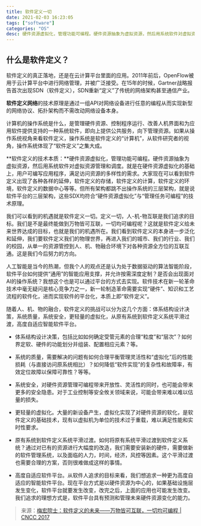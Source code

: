 ```yaml
---
title: 软件定义一切
date: 2021-02-03 16:23:05
tags: ["software"]
categories: "OS"
desc: 硬件资源虚拟化，管理功能可编程。硬件资源抽象为虚拟资源，然后用系统软件对虚拟资源管理和调度。就是在硬件资源虚拟化的基础上，用户可编写应用程序，满足访问资源的多样性的需求。
---
```


## 什么是软件定义？

软件定义的真正落地，还是在云计算平台里面的应用。2011年前后，OpenFlow被用于云计算平台中进行网络管理，并被广泛接受。在15年的时候，Gartner战略报告首次出现SDN（软件定义），SDN重新“定义”了传统的网络架构甚至通信产业。

<!-- more -->

**软件定义网络**的技术原理是通过一组API对网络设备进行任意的编程从而实现新型的网络协议、拓扑架构而不需改动网络设备本身。

计算机的操作系统是什么，是管理硬件资源、控制程序运行、改善人机界面和为应用软件提供支持的一种系统软件，即向上提供公共服务，向下管理资源。如果从操作系统视角来看软件定义，操作系统是软件定义的“计算机”，从软件研究者的视角，操作系统体现了“软件定义”之集大成。

**软件定义的技术本质：**硬件资源虚拟化，管理功能可编程。硬件资源抽象为虚拟资源，然后用系统软件对虚拟资源管理和调度。就是在硬件资源虚拟化的基础上，用户可编写应用程序，满足访问资源的多样性的需求。大家现在可以看到软件定义出现了各种各样的延伸，软件定义的存储，软件定义的计算，软件定义的环境，软件定义的数据中心等等。但所有架构都跳不出操作系统的三层架构，就是说软件平台的三层架构，这些SDX均符合“硬件资源虚拟化”与“管理任务可编程”的技术原理。

我们可以看到的机遇就是软件定义一切。定义一切，人-机-物互联是我们追求的目标。我们是不是最终能做到万物皆可互联，一切均可编程呢？这就是软件定义给未来世界达成的目标，也就是我们的机遇所在。我们看到软件定义的本身进一步泛化和延伸，我们要软件定义我们的物理世界，再进入我们的城市、我们的行业、我们的校园，从单一的资源管控到人、机、物融合环境下对各种资源全方位的互联互通。这是我们今后努力的方向。

人工智能是当今的热潮，但我个人的观点还是认为处于数据驱动的算法智能阶段，软件平台如何提供“通用”的智能应用支撑，并允许按需深度定制？是否会出现面对AI的操作系统？我想这个也是可以通过平台的方式去实现。软件技术在新一轮革命技术中毫无疑问是核心竞争力之一，新一轮制造革命需要实现“硬件”、知识和工艺流程的软件化，进而实现软件的平台化，本质上即“软件定义”。

随着人、机、物的融合，软件定义的挑战可以分为这几个方面：体系结构设计决策，系统质量，系统安全，更轻量的虚拟化，从原有系统到软件定义系统平滑过渡，高度自适应智能软件平台。

- 体系结构设计决策，包括比如如何确定受管元素的合理“粒度”和“层次”？如何界定软、硬件的功能划分并组装、配置相应元素？等。

- 系统的质量，需要解决的问题有如何合理平衡管理灵活性和“虚拟化”后的性能损耗（与直接访问原系统相比）？如何降低“软件实现”的复杂性和故障率，有效定位故障以保障可靠性？等等。

- 系统安全，对硬件资源管理可编程带来开放性、灵活性的同时，也可能会带来更多的安全隐患。对于工业控制等安全攸关领域来说，可能会带来难以难以估量的损失。

- 更轻量的虚拟化。大量的新设备产生，虚拟化实现了对硬件资源的软化，是软件定义的基础技术，现有以虚拟机为单位的技术过于重载，难以满足性能和实时性要求。

- 原有系统到软件定义系统平滑过渡。如何将原有系统平滑过渡到软件定义系统？通过对已有的资源进行大幅度的改造，我们需要安装新的硬件，需要做新的软件管理系统，以及面临的人力，时间，经济，风控等因素。这个平滑过渡也需要合理的方案，否则很难做成这样的事情。

- 高度自适应软件平台。从软件人追求的目标来看，我们想追求一种更为高度自适应的智能软件平台。现在平台方式是以硬件资源为中心的，如果基础设施层发生变化，软件平台就要发生改变，改完之后，上面的应用也可能发生改变。我们追求的理想方式是，软件平台具有预测和管理未来硬件资源变化的能力。

> 来源：[梅宏院士：软件定义的未来——万物皆可互联，一切均可编程 | CNCC 2017](https://www.leiphone.com/news/201710/njWSLnuUcu8EvU8Q.html)
